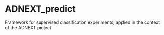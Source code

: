 # ADNEXT_predict
Framework for supervised classification experiments, applied in the context of the ADNEXT project
